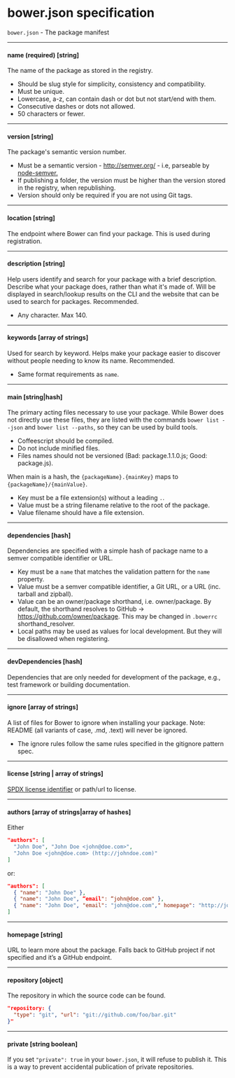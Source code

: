 # bower.json specification

`bower.json` - The package manifest

---

#### name (required) [string]

The name of the package as stored in the registry.

* Should be slug style for simplicity, consistency and compatibility.
* Must be unique.
* Lowercase, a-z, can contain dash or dot but not start/end with them.
* Consecutive dashes or dots not allowed.
* 50 characters or fewer.

---

#### version [string]

The package's semantic version number.

* Must be a semantic version - http://semver.org/ - i.e, parseable by [node-semver.](https://github.com/isaacs/node-semver)
* If publishing a folder, the version must be higher than the version stored in the registry, when republishing.
* Version should only be required if you are not using Git tags.

---

#### location [string]

The endpoint where Bower can find your package. This is used during registration.

---

#### description [string]

Help users identify and search for your package with a brief description. Describe what your package does, rather than what it's made of. Will be displayed in search/lookup results on the CLI and the website that can be used to search for packages. Recommended.

* Any character. Max 140.

---

#### keywords [array of strings]

Used for search by keyword. Helps make your package easier to discover without people needing to know its name. Recommended.

* Same format requirements as `name`.

---

#### main [string|hash]

The primary acting files necessary to use your package. While Bower does not directly use these files, they are listed with the commands `bower list --json` and `bower list --paths`, so they can be used by build tools.

* Coffeescript should be compiled.
* Do not include minified files.
* Files names should not be versioned (Bad: package.1.1.0.js; Good: package.js).

When main is a hash, the `{packageName}.{mainKey}` maps to `{packageName}/{mainValue}`.

* Key must be a file extension(s) without a leading `.`.
* Value must be a string filename relative to the root of the package.
* Value filename should have a file extension.


---

#### dependencies [hash]

Dependencies are specified with a simple hash of package name to a semver compatible identifier or URL.

* Key must be a `name` that matches the validation pattern for the `name` property.
* Value must be a semver compatible identifier, a Git URL, or a URL (inc. tarball and zipball).
* Value can be an owner/package shorthand, i.e. owner/package. By default, the shorthand resolves to GitHub -> https://github.com/owner/package. This may be changed in `.bowerrc` shorthand_resolver.
* Local paths may be used as values for local development. But they will be disallowed when registering.

---

#### devDependencies [hash]

Dependencies that are only needed for development of the package, e.g., test framework or building documentation.

---

#### ignore [array of strings]

A list of files for Bower to ignore when installing your package. Note: README (all variants of case, .md, .text) will never be ignored.

* The ignore rules follow the same rules specified in the gitignore pattern spec.

---

#### license [string | array of strings]

[SPDX license identifier](https://spdx.org/licenses/) or path/url to license.

---

#### authors [array of strings|array of hashes]

Either

```json
"authors": [
  "John Doe", "John Doe <john@doe.com>",
  "John Doe <john@doe.com> (http://johndoe.com)"
]
```

or:
```json
"authors": [
  { "name": "John Doe" },
  { "name": "John Doe", “email": “john@doe.com" },
  { "name": "John Doe", "email": "john@doe.com"," homepage": "http://johndoe.com" }
]
```

---

#### homepage [string]

URL to learn more about the package. Falls back to GitHub project if not specified and it’s a GitHub endpoint.

---

#### repository [object]

The repository in which the source code can be found.

```json
"repository: {
  "type": "git", "url": "git://github.com/foo/bar.git"
}"
```

---

#### private [string boolean]

If you set `"private": true` in your `bower.json`, it will refuse to publish it. This is a way to prevent accidental publication of private repositories.
